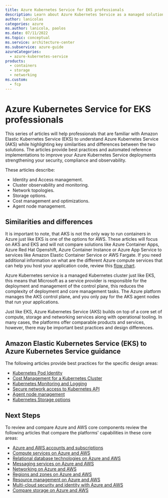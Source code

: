 ```yaml
---
title: Azure Kubernetes Service for EKS professionals
description: Learn about Azure Kubernetes Service as a managed solution, configurations, and best practices along with key similarities and differences between the EKS offering in AWS.
author: lanicolas
categories: azure
ms.author: lanicola, paolos
ms.date: 07/11/2022
ms.topic: conceptual
ms.service: architecture-center
ms.subservice: azure-guide
azureCategories: 
  - azure-kubernetes-service
products:
  - containers
  - storage
  - networking
ms.custom:
  - fcp
---
```


# Azure Kubernetes Service for EKS professionals

This series of articles will help professionals that are familiar with Amazon Elastic Kubernetes Service (EKS) to understand Azure Kubernetes Service (AKS) while highlighting key similarities and differences between the two solutions. The articles provide best practices and automated reference implementations to improve your Azure Kubernetes Service deployments strengthening your security, compliance and observability.

These articles describe:

- Identity and Access management.
- Cluster observability and monitoring.
- Network topologies.
- Storage options.
- Cost management and optimizations.
- Agent node management.

## Similarities and differences

It is important to note, that AKS is not the only way to run containers in Azure just like EKS is one of the options for AWS. These articles will focus on AKS and EKS and will not compare solutions like Azure Container Apps, Azure Red Hat Openshift, Azure Container Instance or Azure App Service to services like Amazon Elastic Container Service or AWS Fargate. If you need additional information on what are the different Azure compute services that can help you host your application code, review this [flow chart](/azure/architecture/guide/technology-choices/compute-decision-tree).

Azure Kubernetes service is a managed Kubernetes cluster just like EKS, this means that Microsoft as a service provider is responsible for the deployment and management of the control plane, this reduces the complexity of deployment and core management tasks. The Azure platform manages the AKS control plane, and you only pay for the AKS agent nodes that run your applications.

Just like EKS, Azure Kubernetes Service (AKS) builds on top of a core set of compute, storage and networking services along with operational tooling. In many cases, the platforms offer comparable products and services, however, there may be important best practices and design differences.

## Amazon Elastic Kubernetes Service (EKS) to Azure Kubernetes Service guidance

The following articles provide best practices for the specific design areas:

- [Kubernetes Pod Identity](./iam/pod-identity-content.md)
- [Cost Management for a Kubernetes Cluster](./cost-management/cost-management-content.md)
- [Kubernetes Monitoring and Logging](./monitoring/monitoring-content.md)
- [Secure network access to Kubernetes API](./networking/private-clusters-content.md)
- [Agent node management](./nodes/node-pools-content.md)
- [Kubernetes Storage options](./storage/storage-content.md)

## Next Steps

To review and compare Azure and AWS core components review the following articles that compare the platforms' capabilities in these core areas:

- [Azure and AWS accounts and subscriptions](../accounts.md)
- [Compute services on Azure and AWS](../compute.md)
- [Relational database technologies on Azure and AWS](../databases.md)
- [Messaging services on Azure and AWS](../messaging.md)
- [Networking on Azure and AWS](../networking.md)
- [Regions and zones on Azure and AWS](../regions-zones.md)
- [Resource management on Azure and AWS](../resources.md)
- [Multi-cloud security and identity with Azure and AWS](../security-identity.md)
- [Compare storage on Azure and AWS](../storage.md)